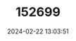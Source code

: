 ---
title: "152699"
category: "Arrojadoa rhodantha"
draft: false
date: 2024-02-22 13:03:51
languages:
  Portuguese: ["Rabo de onça", "Rabo de raposa"]
---